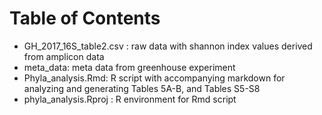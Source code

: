 # Table of Contents

* GH_2017_16S_table2.csv : raw data with shannon index values derived from amplicon data 
* meta_data: meta data from greenhouse experiment 
* Phyla_analysis.Rmd: R script with accompanying markdown for analyzing and generating Tables 5A-B, and Tables S5-S8
* phyla_analysis.Rproj : R environment for Rmd script
